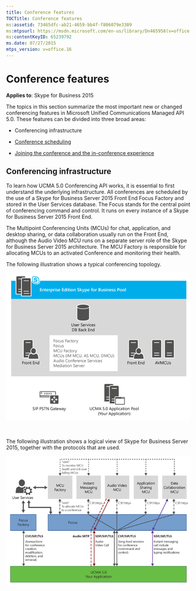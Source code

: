 ```yaml
---
title: Conference features
TOCTitle: Conference features
ms:assetid: 73465dfc-ab21-4659-bb4f-f806079e3309
ms:mtpsurl: https://msdn.microsoft.com/en-us/library/Dn465958(v=office.16)
ms:contentKeyID: 65239792
ms.date: 07/27/2015
mtps_version: v=office.16
---
```


# Conference features

**Applies to**: Skype for Business 2015

The topics in this section summarize the most important new or changed conferencing features in Microsoft Unified Communications Managed API 5.0. These features can be divided into three broad areas:

- Conferencing infrastructure

- [Conference scheduling](pre-meeting-conference-scheduling.md)

- [Joining the conference and the in-conference experience](in-meeting-during-the-conference.md)


## Conferencing infrastructure

To learn how UCMA 5.0 Conferencing API works, it is essential to first understand the underlying infrastructure. All conferences are scheduled by the use of a Skype for Business Server 2015 Front End Focus Factory and stored in the User Services database. The Focus stands for the central point of conferencing command and control. It runs on every instance of a Skype for Business Server 2015 Front End. 

The Multipoint Conferencing Units (MCUs) for chat, application, and desktop sharing, or data collaboration usually run on the Front End, although the Audio Video MCU runs on a separate server role of the Skype for Business Server 2015 architecture. The MCU Factory is responsible for allocating MCUs to an activated Conference and monitoring their health. 

The following illustration shows a typical conferencing topology.

![Typical conferencing topology](images/Dn465958.UCMA_ConfTopology(Office.16).png "Conference Topology")

<br/>

The following illustration shows a logical view of Skype for Business Server 2015, together with the protocols that are used.

![Conference logical topology and protocols](images/Dn465958.UCMA_ConfLogicalTopology(Office.16).png "Conference logical topology")

<br/>



